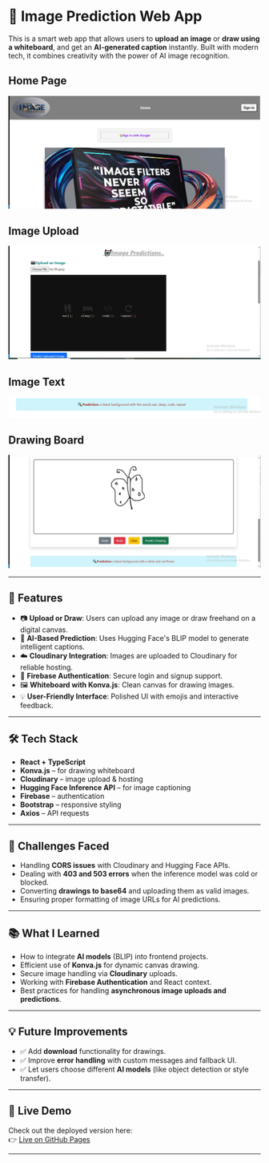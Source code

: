 # 🧠 Image Prediction Web App

This is a smart web app that allows users to **upload an image** or **draw using a whiteboard**, and get an **AI-generated caption** instantly. Built with modern tech, it combines creativity with the power of AI image recognition.

## Home Page
![Home Page ](./src/assets/homepage.png)

##  Image Upload
![Screenshot of Upload Section](./src/assets/upload.png)
## Image Text
![Screenshot of Whiteboard](./src/assets/uploadResult.png)
## Drawing Board
![Screenshot of Prediction](./src//assets/drawing.png)

---

## 🚀 Features

- 📷 **Upload or Draw**: Users can upload any image or draw freehand on a digital canvas.
- 🤖 **AI-Based Prediction**: Uses Hugging Face's BLIP model to generate intelligent captions.
- ☁️ **Cloudinary Integration**: Images are uploaded to Cloudinary for reliable hosting.
- 🔐 **Firebase Authentication**: Secure login and signup support.
- 🖼️ **Whiteboard with Konva.js**: Clean canvas for drawing images.
- 💡 **User-Friendly Interface**: Polished UI with emojis and interactive feedback.

---

## 🛠️ Tech Stack

- **React + TypeScript**
- **Konva.js** – for drawing whiteboard
- **Cloudinary** – image upload & hosting
- **Hugging Face Inference API** – for image captioning
- **Firebase** – authentication
- **Bootstrap** – responsive styling
- **Axios** – API requests

---

## 🧪 Challenges Faced

- Handling **CORS issues** with Cloudinary and Hugging Face APIs.
- Dealing with **403 and 503 errors** when the inference model was cold or blocked.
- Converting **drawings to base64** and uploading them as valid images.
- Ensuring proper formatting of image URLs for AI predictions.

---

## 📚 What I Learned

- How to integrate **AI models** (BLIP) into frontend projects.
- Efficient use of **Konva.js** for dynamic canvas drawing.
- Secure image handling via **Cloudinary** uploads.
- Working with **Firebase Authentication** and React context.
- Best practices for handling **asynchronous image uploads and predictions**.

---

## 💡 Future Improvements

- ✅ Add **download** functionality for drawings.
- ✅ Improve **error handling** with custom messages and fallback UI.
- ✅ Let users choose different **AI models** (like object detection or style transfer).

---

## 🔗 Live Demo

Check out the deployed version here:  
👉 [Live on GitHub Pages](https://shubhra-d.github.io/Image_Predictors/)

---

